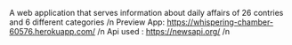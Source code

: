 A web application that serves information about daily affairs of 26 contries and 6 different categories /n
Preview App: https://whispering-chamber-60576.herokuapp.com/ /n
Api used : https://newsapi.org/ /n
